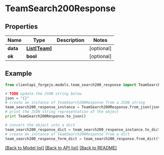 # TeamSearch200Response


## Properties
Name | Type | Description | Notes
------------ | ------------- | ------------- | -------------
**data** | [**List[Team]**](Team.md) |  | [optional] 
**ok** | **bool** |  | [optional] 

## Example

```python
from clientapi_forgejo.models.team_search200_response import TeamSearch200Response

# TODO update the JSON string below
json = "{}"
# create an instance of TeamSearch200Response from a JSON string
team_search200_response_instance = TeamSearch200Response.from_json(json)
# print the JSON string representation of the object
print TeamSearch200Response.to_json()

# convert the object into a dict
team_search200_response_dict = team_search200_response_instance.to_dict()
# create an instance of TeamSearch200Response from a dict
team_search200_response_form_dict = team_search200_response.from_dict(team_search200_response_dict)
```
[[Back to Model list]](../README.md#documentation-for-models) [[Back to API list]](../README.md#documentation-for-api-endpoints) [[Back to README]](../README.md)


